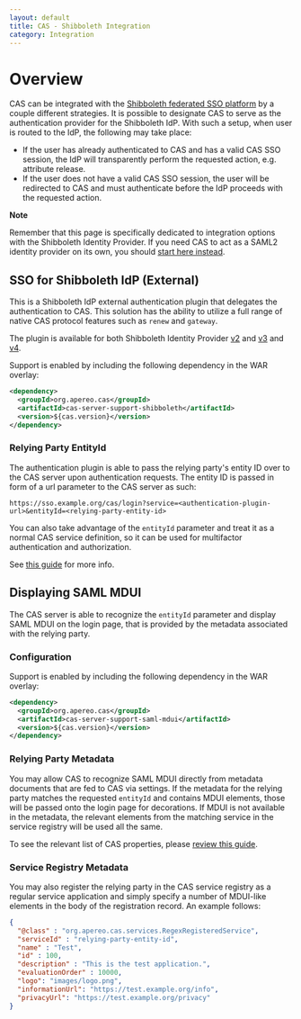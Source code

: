 ```yaml
---
layout: default
title: CAS - Shibboleth Integration
category: Integration
---
```


# Overview

CAS can be integrated with the [Shibboleth federated SSO platform](http://shibboleth.net/) by a couple different strategies. It is possible to designate CAS to serve as the authentication provider for the Shibboleth IdP. With such a setup, when user is routed to the IdP, the following may take place:

- If the user has already authenticated to CAS and has a valid CAS SSO session, the IdP will transparently perform the requested action, e.g. attribute release.
- If the user does not have a valid CAS SSO session, the user will be redirected to CAS and must authenticate before the IdP proceeds with the requested action.

<div class="alert alert-info"><strong>Note</strong><p>Remember that this page is specifically dedicated to integration options with the Shibboleth Identity Provider. If you need CAS to act as a SAML2 identity provider on its own, you should <a href="../installation/Configuring-SAML2-Authentication.html">start here instead</a>.</p></div>

## SSO for Shibboleth IdP (External)

This is a Shibboleth IdP external authentication plugin that delegates the authentication to CAS. This solution has the ability to utilize a full range of native CAS protocol features such as `renew` and `gateway`.

The plugin is available for both Shibboleth Identity Provider [v2](https://github.com/Unicon/shib-cas-authn2) and [v3](https://github.com/Unicon/shib-cas-authn3) and [v4](https://github.com/Unicon/shib-cas-authn).

Support is enabled by including the following dependency in the WAR overlay:

```xml
<dependency>
  <groupId>org.apereo.cas</groupId>
  <artifactId>cas-server-support-shibboleth</artifactId>
  <version>${cas.version}</version>
</dependency>
```

### Relying Party EntityId

The authentication plugin is able to pass the relying party's entity ID over to the CAS server upon authentication requests. The entity ID is passed in form of a url parameter to the CAS server as such:

```
https://sso.example.org/cas/login?service=<authentication-plugin-url>&entityId=<relying-party-entity-id>
```

You can also take advantage of the `entityId` parameter and treat it as a normal CAS service definition, so it can be used for multifactor authentication and authorization.

See [this guide](../mfa/Configuring-Multifactor-Authentication-Triggers.html) for more info.

## Displaying SAML MDUI

The CAS server is able to recognize the `entityId` parameter and display SAML MDUI on the login page, that is provided by the metadata associated with the relying party.

### Configuration

Support is enabled by including the following dependency in the WAR overlay:

```xml
<dependency>
  <groupId>org.apereo.cas</groupId>
  <artifactId>cas-server-support-saml-mdui</artifactId>
  <version>${cas.version}</version>
</dependency>
```

### Relying Party Metadata

You may allow CAS to recognize SAML MDUI directly from metadata documents that are fed to CAS via settings. If the metadata for the relying party matches the requested `entityId` and contains MDUI elements, those will be passed onto the login page for decorations. If MDUI is not available in the metadata, the relevant elements from the matching service in the service registry will be used all the same.

To see the relevant list of CAS properties, please [review this guide](../configuration/Configuration-Properties.html#saml-metadata-ui).

### Service Registry Metadata

You may also register the relying party in the CAS service registry as a regular service application and simply specify a number of MDUI-like elements in the body of the registration record. An example follows:

```json
{
  "@class" : "org.apereo.cas.services.RegexRegisteredService",
  "serviceId" : "relying-party-entity-id",
  "name" : "Test",
  "id" : 100,
  "description" : "This is the test application.",
  "evaluationOrder" : 10000,
  "logo": "images/logo.png",
  "informationUrl": "https://test.example.org/info",
  "privacyUrl": "https://test.example.org/privacy"
}
```

